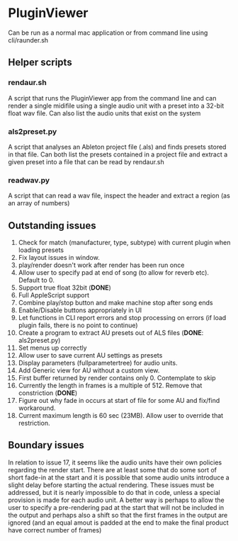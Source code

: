 #  PluginViewer

Can be run as a normal mac application or from command line using cli/raunder.sh

## Helper scripts

### rendaur.sh
A script that runs the PluginViewer app from the command line and can render a single midifile using
a single audio unit with a preset into a 32-bit float wav file. Can also list the audio units that exist on the
system

### als2preset.py
A script that analyses an Ableton project file (.als) and finds presets stored in that file. Can both list the
presets contained in a project file and extract a given preset into a file that can be read by rendaur.sh

### readwav.py
A script that can read a wav file, inspect the header and extract a region (as an array of numbers) 

## Outstanding issues

1. Check for match (manufacturer, type, subtype) with current plugin when loading presets
2. Fix layout issues in window.
3. play/render doesn't work after render has been run once
4. Allow user to specify pad at end of song (to allow for reverb etc). Default to 0.
5. Support true float 32bit (**DONE**)
6. Full AppleScript support
7. Combine play/stop button and make machine stop after song ends
8. Enable/Disable buttons appropriately in UI
9. Let functions in CLI report errors and stop processing on errors (if load plugin fails, there is no point to continue)
10. Create a program to extract AU presets out of ALS files (**DONE**: als2preset.py)
11. Set menus up correctly
12. Allow user to save current AU settings as presets
13. Display parameters (fullparametertree) for audio units.
14. Add Generic view for AU without a custom view.
15. First buffer returned by render contains only 0. Contemplate to skip
16. Currently the length in frames is a multiple of 512. Remove that constriction (**DONE**)
17. Figure out why fade in occurs at start of file for some AU and fix/find workaround.
18. Current maximum length is 60 sec (23MB). Allow user to override that restriction.

## Boundary issues
In relation to issue 17, it seems like the audio units have their own policies regarding the render start. There are
at least some that do some sort of short fade-in at the start and it is possible that some audio units introduce a
slight delay before starting the actual rendering. These issues must be addressed, but it is nearly impossible
to do that in code, unless a special provision is made for each audio unit. A better way is perhaps to allow the user
to specify a pre-rendering pad at the start that will not be included in the output and perhaps also a shift so that
the first frames in the output are ignored (and an equal amout is padded at the end to make the final product have
correct number of frames)

